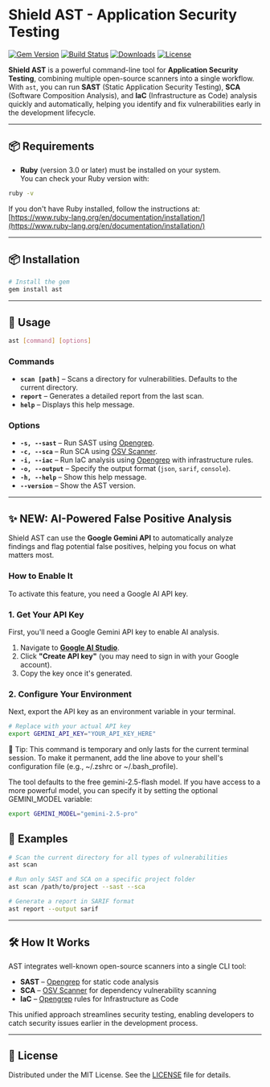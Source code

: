 # Shield AST - Application Security Testing

[![Gem Version](https://badge.fury.io/rb/shield_ast.svg)](https://badge.fury.io/rb/shield_ast)
[![Build Status](https://github.com/JAugusto42/shield_ast/actions/workflows/main.yml/badge.svg)](https://github.com/JAugusto42/shield_ast/actions)
[![Downloads](https://img.shields.io/gem/dt/shield_ast.svg)](https://rubygems.org/gems/shield_ast)
[![License](https://img.shields.io/badge/license-MIT-blue.svg)](LICENSE)

**Shield AST** is a powerful command-line tool for **Application Security Testing**, combining multiple open-source scanners into a single workflow. With `ast`, you can run **SAST** (Static Application Security Testing), **SCA** (Software Composition Analysis), and **IaC** (Infrastructure as Code) analysis quickly and automatically, helping you identify and fix vulnerabilities early in the development lifecycle.

---

## 📦 Requirements

- **Ruby** (version 3.0 or later) must be installed on your system.  
  You can check your Ruby version with:
```bash
ruby -v
```
If you don't have Ruby installed, follow the instructions at: [https://www.ruby-lang.org/en/documentation/installation/](https://www.ruby-lang.org/en/documentation/installation/)

---

## 📦 Installation

```bash
# Install the gem
gem install ast
```

---

## 🚀 Usage

```bash
ast [command] [options]
```

### Commands
- **`scan [path]`** – Scans a directory for vulnerabilities. Defaults to the current directory.
- **`report`** – Generates a detailed report from the last scan.
- **`help`** – Displays this help message.

### Options
- **`-s, --sast`** – Run SAST using [Opengrep](https://www.opengrep.dev/).
- **`-c, --sca`** – Run SCA using [OSV Scanner](https://osv.dev).
- **`-i, --iac`** – Run IaC analysis using [Opengrep](https://www.opengrep.dev/) with infrastructure rules.
- **`-o, --output`** – Specify the output format (`json`, `sarif`, `console`).
- **`-h, --help`** – Show this help message.
- **`--version`** – Show the AST version.

---
## ✨ NEW: AI-Powered False Positive Analysis

Shield AST can use the **Google Gemini API** to automatically analyze findings and flag potential false positives, helping you focus on what matters most.

### How to Enable It

To activate this feature, you need a Google AI API key.

### 1. Get Your API Key
First, you'll need a Google Gemini API key to enable AI analysis.

1.  Navigate to **[Google AI Studio](https://aistudio.google.com/app/apikey)**.
2.  Click **"Create API key"** (you may need to sign in with your Google account).
3.  Copy the key once it's generated.

### 2. Configure Your Environment
Next, export the API key as an environment variable in your terminal.

```bash
# Replace with your actual API key
export GEMINI_API_KEY="YOUR_API_KEY_HERE"
````
📌 Tip: This command is temporary and only lasts for the current terminal session.
To make it permanent, add the line above to your shell's configuration file (e.g., ~/.zshrc or ~/.bash_profile).

The tool defaults to the free gemini-2.5-flash model.
If you have access to a more powerful model,
you can specify it by setting the optional GEMINI_MODEL variable:

```bash
export GEMINI_MODEL="gemini-2.5-pro"
```
## 📌 Examples

```bash
# Scan the current directory for all types of vulnerabilities
ast scan

# Run only SAST and SCA on a specific project folder
ast scan /path/to/project --sast --sca

# Generate a report in SARIF format
ast report --output sarif
```

---

## 🛠 How It Works

AST integrates well-known open-source scanners into a single CLI tool:
- **SAST** – [Opengrep](https://www.opengrep.dev/) for static code analysis
- **SCA** – [OSV Scanner](https://osv.dev) for dependency vulnerability scanning
- **IaC** – [Opengrep](https://www.opengrep.dev/) rules for Infrastructure as Code

This unified approach streamlines security testing, enabling developers to catch security issues earlier in the development process.

---

## 📄 License

Distributed under the MIT License. See the [LICENSE](LICENSE) file for details.
